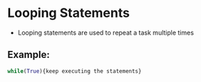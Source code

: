 # Looping Statements
- Looping statements are used to repeat a task multiple times
 ## Example:
 ```python
 while(True){keep executing the statements}
 ```
 